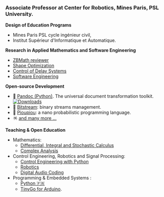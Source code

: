 ### Associate Professor at Center for Robotics, Mines Paris, PSL University.

**Design of Education Programs**
  - Mines Paris PSL cycle ingénieur civil, 
  - Institut Supérieur d'Informatique et Automatique.

**Research in Applied Mathematics and Software Engineering**
  - [ZBMath reviewer](https://zbmath.org/?q=boisg%C3%A9rault)
  - [Shape Optimization](https://eul.ink/shape-optimization/)
  - [Control of Delay Systems](http://eul.ink/delay-systems/)
  - [Software Engineering](https://eul.ink/software-engineering/)

**Open-source Development**
  - 📖 [Pandoc (Python)](https://boisgera.github.io/pandoc/). The universal document transformation toolkit. [![Downloads](https://static.pepy.tech/badge/pandoc)](https://pepy.tech/project/pandoc)
  - 📡 [Bitstream](https://boisgera.github.io/bitstream/): binary streams management.
  - 🐤 [Pioupiou](https://boisgera.github.io/pioupiou/): a nano probabilistic programming language.
  - 🪅 [and many more ...](https://github.com/boisgera?tab=repositories)

**Teaching & Open Education**
  - Mathematics: 
    - [Differential, Integral and Stochastic Calculus](https://github.com/boisgera/CDIS)
    - [Complex Analysis](https://doi.org/10.23646/oer.000001)
  - Control Engineering, Robotics and Signal Processing: 
     - [Control Engineering with Python](https://github.com/boisgera/python-fr)
     -  [Robotics](http://eul.ink/robotics/)
     - [Digital Audio Coding](https://eul.ink/audio/)
  - Programming & Embedded Systems : 
    - [Python 🇫🇷](https://boisgera.github.io/python-fr/)
    - [TinyGo for Arduino](https://github.com/boisgera/tinygo-arduino).
